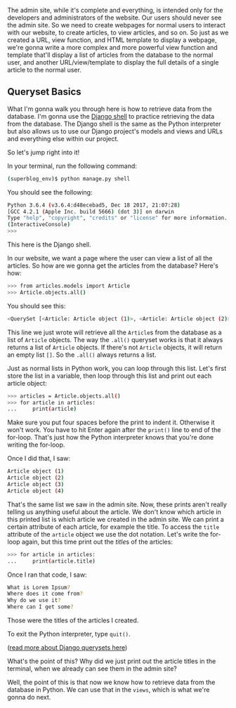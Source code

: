 The admin site, while it's complete and everything, is intended only for the developers and administrators of the website. Our users should never see the admin site. So we need to create webpages for normal users to interact with our website, to create articles, to view articles, and so on. So just as we created a URL, view function, and HTML template to display a webpage, we're gonna write a more complex and more powerful view function and template that'll display a list of articles from the database to the normal user, and another URL/view/template to display the full details of a single article to the normal user.

## Queryset Basics

What I'm gonna walk you through here is how to retrieve data from the database. I'm gonna use the [Django shell](https://docs.djangoproject.com/en/2.2/ref/django-admin/#shell) to practice retrieving the data from the database. The Django shell is the same as the Python interpreter but also allows us to use our Django project's models and views and URLs and everything else within our project.

So let's jump right into it!

In your terminal, run the following command:

```bash
(superblog_env)$ python manage.py shell
```

You should see the following:

```bash
Python 3.6.4 (v3.6.4:d48ecebad5, Dec 18 2017, 21:07:28)
[GCC 4.2.1 (Apple Inc. build 5666) (dot 3)] on darwin
Type "help", "copyright", "credits" or "license" for more information.
(InteractiveConsole)
>>>
```

This here is the Django shell.

In our website, we want a page where the user can view a list of all the articles. So how are we gonna get the articles from the database? Here's how:

```bash
>>> from articles.models import Article
>>> Article.objects.all()
```

You should see this:

```bash
<QuerySet [<Article: Article object (1)>, <Article: Article object (2)>, <Article: Article object (3)>, <Article: Article object (4)>]>
```

This line we just wrote will retrieve all the `Article`s from the database as a list of `Article` objects. The way the `.all()` queryset works is that it always returns a list of `Article` objects. If there's not `Article` objects, it will return an empty list `[]`. So the `.all()` always returns a list.

Just as normal lists in Python work, you can loop through this list. Let's first store the list in a variable, then loop through this list and print out each article object:

```bash
>>> articles = Article.objects.all()
>>> for article in articles:
...     print(article)
```

Make sure you put four spaces before the print to indent it. Otherwise it won't work. You have to hit Enter again after the `print()` line to end of the for-loop. That's just how the Python interpreter knows that you're done writing the for-loop.

Once I did that, I saw:

```bash
Article object (1)
Article object (2)
Article object (3)
Article object (4)
```

That's the same list we saw in the admin site. Now, these prints aren't really telling us anything useful about the article. We don't know which article in this printed list is which article we created in the admin site. We can print a certain attribute of each article, for example the title. To access the `title` attribute of the `article` object we use the dot notation. Let's write the for-loop again, but this time print out the *title*s of the articles:

```bash
>>> for article in articles:
...     print(article.title)
```

Once I ran that code, I saw:

```bash
What is Lorem Ipsum?
Where does it come from?
Why do we use it?
Where can I get some?
```

Those were the titles of the articles I created.

To exit the Python interpreter, type `quit()`.

([read more about Django querysets here](https://docs.djangoproject.com/en/2.2/topics/db/queries/))

What's the point of this? Why did we just print out the article titles in the terminal, when we already can see them in the admin site?

Well, the point of this is that now we know how to retrieve data from the database in Python. We can use that in the `views`, which is what we're gonna do next.
